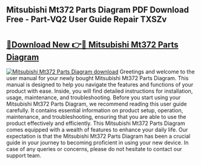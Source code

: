 ## Mitsubishi Mt372 Parts Diagram PDF Download Free - Part-VQ2 User Guide Repair TXSZv

# <h2><a href="http://dfpxjf0.blite.top/?on=Mitsubishi+Mt372+Parts+Diagram">🔗Download New 👉🔴 Mitsubishi Mt372 Parts Diagram</a></h2>

[![Mitsubishi Mt372 Parts Diagram download](https://i.imgur.com/lujVjoI.png)](http://dfpxjf0.blite.top/?on=Mitsubishi+Mt372+Parts+Diagram)
Greetings and welcome to the user manual for your newly bought Mitsubishi Mt372 Parts Diagram. This manual is designed to help you navigate the features and functions of your product with ease. Inside, you will find detailed instructions for installation, usage, maintenance, and troubleshooting. Before you start using your Mitsubishi Mt372 Parts Diagram, we recommend reading this user guide carefully. It contains essential information on product setup, operation, maintenance, and troubleshooting, ensuring that you are able to use the product effectively and efficiently. This Mitsubishi Mt372 Parts Diagram comes equipped with a wealth of features to enhance your daily life. Our expectation is that the Mitsubishi Mt372 Parts Diagram has been a crucial guide in your journey to becoming proficient in using your new device. In case of any queries or concerns, please do not hesitate to contact our support team.
